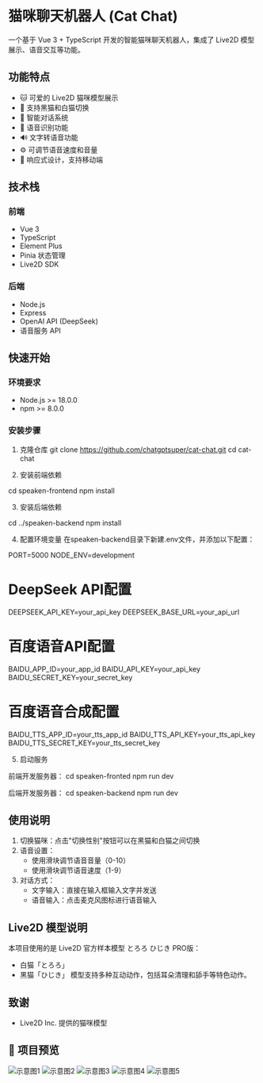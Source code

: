# 猫咪聊天机器人 (Cat Chat)

一个基于 Vue 3 + TypeScript 开发的智能猫咪聊天机器人，集成了 Live2D 模型展示、语音交互等功能。

## 功能特点

- 🐱 可爱的 Live2D 猫咪模型展示
- 🔄 支持黑猫和白猫切换
- 💬 智能对话系统
- 🎤 语音识别功能
- 🔊 文字转语音功能
- ⚙️ 可调节语音速度和音量
- 📱 响应式设计，支持移动端

## 技术栈

### 前端
- Vue 3
- TypeScript
- Element Plus
- Pinia 状态管理
- Live2D SDK

### 后端
- Node.js
- Express
- OpenAI API (DeepSeek)
- 语音服务 API

## 快速开始

### 环境要求
- Node.js >= 18.0.0
- npm >= 8.0.0

### 安装步骤

1. 克隆仓库
git clone https://github.com/chatgptsuper/cat-chat.git
cd cat-chat

2. 安装前端依赖

cd speaken-frontend
npm install

3. 安装后端依赖

cd ../speaken-backend
npm install

4. 配置环境变量
在speaken-backend目录下新建.env文件，并添加以下配置：

PORT=5000
NODE_ENV=development

# DeepSeek API配置
DEEPSEEK_API_KEY=your_api_key
DEEPSEEK_BASE_URL=your_api_url

# 百度语音API配置
BAIDU_APP_ID=your_app_id
BAIDU_API_KEY=your_api_key
BAIDU_SECRET_KEY=your_secret_key

# 百度语音合成配置
BAIDU_TTS_APP_ID=your_tts_app_id
BAIDU_TTS_API_KEY=your_tts_api_key
BAIDU_TTS_SECRET_KEY=your_tts_secret_key

5. 启动服务

前端开发服务器：
cd speaken-fronted
npm run dev

后端开发服务器：
cd speaken-backend
npm run dev

## 使用说明
1. 切换猫咪：点击"切换性别"按钮可以在黑猫和白猫之间切换
2. 语音设置：
   - 使用滑块调节语音音量（0-10）
   - 使用滑块调节语音速度（1-9）
3. 对话方式：
   - 文字输入：直接在输入框输入文字并发送
   - 语音输入：点击麦克风图标进行语音输入
## Live2D 模型说明
本项目使用的是 Live2D 官方样本模型 とろろ ひじき PRO版：

- 白猫「とろろ」
- 黑猫「ひじき」
模型支持多种互动动作，包括耳朵清理和舔手等特色动作。

## 致谢
- Live2D Inc. 提供的猫咪模型

## 📸 项目预览

![示意图1](images/图片1.png)
![示意图2](images/图片2.png)
![示意图3](images/图片3.png)
![示意图4](images/图片4.png)
![示意图5](images/图片5.png)